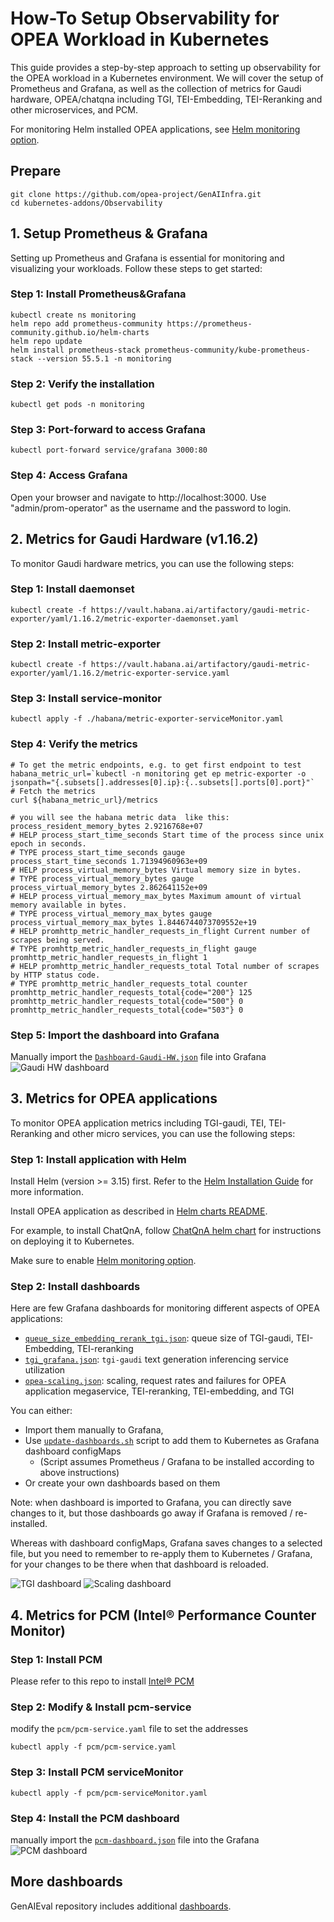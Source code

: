 # How-To Setup Observability for OPEA Workload in Kubernetes

This guide provides a step-by-step approach to setting up observability for the OPEA workload in a Kubernetes environment. We will cover the setup of Prometheus and Grafana, as well as the collection of metrics for Gaudi hardware, OPEA/chatqna including TGI, TEI-Embedding, TEI-Reranking and other microservices, and PCM.

For monitoring Helm installed OPEA applications, see [Helm monitoring option](../../helm-charts/monitoring.md).

## Prepare

```
git clone https://github.com/opea-project/GenAIInfra.git
cd kubernetes-addons/Observability
```

## 1. Setup Prometheus & Grafana

Setting up Prometheus and Grafana is essential for monitoring and visualizing your workloads. Follow these steps to get started:

### Step 1: Install Prometheus&Grafana

```
kubectl create ns monitoring
helm repo add prometheus-community https://prometheus-community.github.io/helm-charts
helm repo update
helm install prometheus-stack prometheus-community/kube-prometheus-stack --version 55.5.1 -n monitoring
```

### Step 2: Verify the installation

```
kubectl get pods -n monitoring
```

### Step 3: Port-forward to access Grafana

```
kubectl port-forward service/grafana 3000:80
```

### Step 4: Access Grafana

Open your browser and navigate to http://localhost:3000. Use "admin/prom-operator" as the username and the password to login.

## 2. Metrics for Gaudi Hardware (v1.16.2)

To monitor Gaudi hardware metrics, you can use the following steps:

### Step 1: Install daemonset

```
kubectl create -f https://vault.habana.ai/artifactory/gaudi-metric-exporter/yaml/1.16.2/metric-exporter-daemonset.yaml
```

### Step 2: Install metric-exporter

```
kubectl create -f https://vault.habana.ai/artifactory/gaudi-metric-exporter/yaml/1.16.2/metric-exporter-service.yaml
```

### Step 3: Install service-monitor

```
kubectl apply -f ./habana/metric-exporter-serviceMonitor.yaml
```

### Step 4: Verify the metrics

```
# To get the metric endpoints, e.g. to get first endpoint to test
habana_metric_url=`kubectl -n monitoring get ep metric-exporter -o jsonpath="{.subsets[].addresses[0].ip}:{..subsets[].ports[0].port}"`
# Fetch the metrics
curl ${habana_metric_url}/metrics

# you will see the habana metric data  like this:
process_resident_memory_bytes 2.9216768e+07
# HELP process_start_time_seconds Start time of the process since unix epoch in seconds.
# TYPE process_start_time_seconds gauge
process_start_time_seconds 1.71394960963e+09
# HELP process_virtual_memory_bytes Virtual memory size in bytes.
# TYPE process_virtual_memory_bytes gauge
process_virtual_memory_bytes 2.862641152e+09
# HELP process_virtual_memory_max_bytes Maximum amount of virtual memory available in bytes.
# TYPE process_virtual_memory_max_bytes gauge
process_virtual_memory_max_bytes 1.8446744073709552e+19
# HELP promhttp_metric_handler_requests_in_flight Current number of scrapes being served.
# TYPE promhttp_metric_handler_requests_in_flight gauge
promhttp_metric_handler_requests_in_flight 1
# HELP promhttp_metric_handler_requests_total Total number of scrapes by HTTP status code.
# TYPE promhttp_metric_handler_requests_total counter
promhttp_metric_handler_requests_total{code="200"} 125
promhttp_metric_handler_requests_total{code="500"} 0
promhttp_metric_handler_requests_total{code="503"} 0
```

### Step 5: Import the dashboard into Grafana

Manually import the [`Dashboard-Gaudi-HW.json`](./habana/Dashboard-Gaudi-HW.json) file into Grafana
![Gaudi HW dashboard](./assets/habana.png)

## 3. Metrics for OPEA applications

To monitor OPEA application metrics including TGI-gaudi, TEI, TEI-Reranking and other micro services, you can use the following steps:

### Step 1: Install application with Helm

Install Helm (version >= 3.15) first. Refer to the [Helm Installation Guide](https://helm.sh/docs/intro/install/) for more information.

Install OPEA application as described in [Helm charts README](../../helm-charts/README.md).

For example, to install ChatQnA, follow [ChatQnA helm chart](https://github.com/opea-project/GenAIInfra/tree/main/helm-charts/chatqna/README.md) for instructions on deploying it to Kubernetes.

Make sure to enable [Helm monitoring option](../../helm-charts/monitoring.md).

### Step 2: Install dashboards

Here are few Grafana dashboards for monitoring different aspects of OPEA applications:

- [`queue_size_embedding_rerank_tgi.json`](./chatqna/dashboard/queue_size_embedding_rerank_tgi.json): queue size of TGI-gaudi, TEI-Embedding, TEI-reranking
- [`tgi_grafana.json`](./chatqna/dashboard/tgi_grafana.json): `tgi-gaudi` text generation inferencing service utilization
- [`opea-scaling.json`](./opea-apps/opea-scaling.json): scaling, request rates and failures for OPEA application megaservice, TEI-reranking, TEI-embedding, and TGI

You can either:
- Import them manually to Grafana,
- Use [`update-dashboards.sh`](./update-dashboards.sh) script to add them to Kubernetes as Grafana dashboard configMaps
  - (Script assumes Prometheus / Grafana to be installed according to above instructions)
- Or create your own dashboards based on them

Note: when dashboard is imported to Grafana, you can directly save changes to it, but those dashboards go away if Grafana is removed / re-installed.

Whereas with dashboard configMaps, Grafana saves changes to a selected file, but you need to remember to re-apply them to Kubernetes / Grafana, for your changes to be there when that dashboard is reloaded.

![TGI dashboard](./assets/tgi.png)
![Scaling dashboard](./assets/opea-scaling.png)

## 4. Metrics for PCM (Intel® Performance Counter Monitor)

### Step 1: Install PCM

Please refer to this repo to install [Intel® PCM](https://github.com/intel/pcm)

### Step 2: Modify & Install pcm-service

modify the `pcm/pcm-service.yaml` file to set the addresses

```
kubectl apply -f pcm/pcm-service.yaml
```

### Step 3: Install PCM serviceMonitor

```
kubectl apply -f pcm/pcm-serviceMonitor.yaml
```

### Step 4: Install the PCM dashboard

manually import the [`pcm-dashboard.json`](./pcm/pcm-dashboard.json) file into the Grafana
![PCM dashboard](./assets/pcm.png)

## More dashboards

GenAIEval repository includes additional [dashboards](https://github.com/opea-project/GenAIEval/tree/main/evals/benchmark/grafana).
